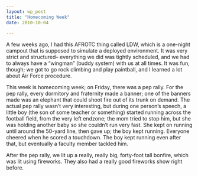 ```yaml
---
layout: wp_post
title: "Homecoming Week"
date: 2010-10-04

---
```

A few weeks ago, I had this AFROTC thing called LDW, which is a one-night campout that is supposed to simulate a deployed environment.  It was very strict and structured– everything we did was tightly scheduled, and we had to always have a “wingman” (buddy system) with us at all times.  It was fun, though; we got to go rock climbing and play paintball, and I learned a lot about Air Force procedure.

This week is homecoming week; on Friday, there was a pep rally.  For the pep rally, every dormitory and fraternity made a banner; one of the banners made was an elephant that could shoot fire out of its trunk on demand.  The actual pep rally wasn’t very interesting, but during one person’s speech, a little boy (the son of some teacher or something) started running across the football field, from the very left endzone; the mom tried to stop him, but she was holding another baby so she couldn’t run very fast.  She kept on running until around the 50-yard line, then gave up; the boy kept running.  Everyone cheered when he scored a touchdown.  The boy kept running even after that, but eventually a faculty member tackled him.

After the pep rally, we lit up a really, really big, forty-foot tall bonfire, which was lit using fireworks.  They also had a really good fireworks show right before.
